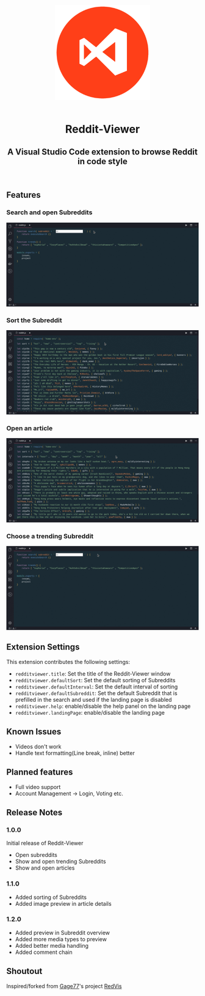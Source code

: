 </br>
<div align="center">
  <img src="https://raw.githubusercontent.com/ekarbe/reddit-viewer/master/public/reddit-viewer.png" alt="Logo" width="250px"></img>
</div>
</br>
<div align="center">
  <h1>Reddit-Viewer</h1>
  <h2>A Visual Studio Code extension to browse Reddit in code style</h2>
</div>
</br>


## Features

### Search and open Subreddits
<img src="https://raw.githubusercontent.com/ekarbe/reddit-viewer/master/public/images/search.gif" alt="Search gif">

### Sort the Subreddit
<img src="https://raw.githubusercontent.com/ekarbe/reddit-viewer/master/public/images/sort.gif" alt="Search gif">

### Open an article
<img src="https://raw.githubusercontent.com/ekarbe/reddit-viewer/master/public/images/article.gif" alt="Search gif">

### Choose a trending Subreddit
<img src="https://raw.githubusercontent.com/ekarbe/reddit-viewer/master/public/images/trend.gif" alt="Search gif">

## Extension Settings

This extension contributes the following settings:

* `redditviewer.title`: Set the title of the Reddit-Viewer window
* `redditviewer.defaultSort`: Set the default sorting of Subreddits
* `redditviewer.defaultInterval`: Set the default interval of sorting
* `redditviewer.defaultSubreddit`: Set the default Subreddit that is prefilled in the search and used if the landing page is disabled
* `redditviewer.help`: enable/disable the help panel on the landing page
* `redditviewer.landingPage`: enable/disable the landing page

## Known Issues

* Videos don't work
* Handle text formatting(Line break, inline) better

## Planned features

* Full video support
* Account Management -> Login, Voting etc.

## Release Notes

### 1.0.0

Initial release of Reddit-Viewer
* Open subreddits
* Show and open trending Subreddits
* Show and open articles

### 1.1.0

* Added sorting of Subreddits
* Added image preview in article details

### 1.2.0

* Added preview in Subreddit overview
* Added more media types to preview
* Added better media handling
* Added comment chain

## Shoutout

Inspired/forked from [Gage77](https://github.com/Gage77)'s project [RedVis](https://github.com/Gage77/redvis)